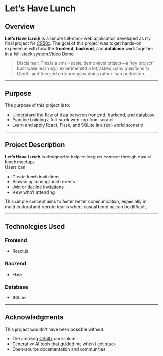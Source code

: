 # Let’s Have Lunch 

## Overview

**Let’s Have Lunch** is a simple full-stack web application developed as my final project for [CS50x](https://cs50.harvard.edu/x/). The goal of this project was to get hands-on experience with how the **frontend**, **backend**, and **database** work together in a full-stack system.[Video Demo](https://youtu.be/0B0Rbs729tk)
> Disclaimer: This is a small-scale, demo-level project—a "toy project" built while learning. I experimented a lot, asked many questions to GenAI, and focused on learning by doing rather than perfection.

---

## Purpose

The purpose of this project is to:
- Understand the flow of data between frontend, backend, and database
- Practice building a full-stack web app from scratch
- Learn and apply React, Flask, and SQLite in a real-world scenario

---

## Project Description

**Let’s Have Lunch** is designed to help colleagues connect through casual lunch meetups.  
Users can:
- Create lunch invitations
- Browse upcoming lunch events
- Join or decline invitations
- View who’s attending

This simple concept aims to foster better communication, especially in multi-cultural and remote teams where casual bonding can be difficult.

---

## Technologies Used

### Frontend
- React.js

### Backend
- Flask

### Database
- SQLite

---

## Acknowledgments

This project wouldn't have been possible without:
- The amazing [CS50x](https://cs50.harvard.edu/x/) curriculum
- Generative AI tools that guided me when I got stuck
- Open-source documentation and communities
